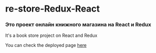 # re-store-Redux-React

### Это проект онлайн книжного магазина на React и Redux

It's a book store project on React and Redux

You can check the deployed page [here](https://gennady-bars.github.io/re-store-Redux-React/)
